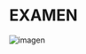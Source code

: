 # EXAMEN

![imagen](https://user-images.githubusercontent.com/78345826/115858448-41d79e00-a42f-11eb-8e4c-d439827ae4e4.png)
